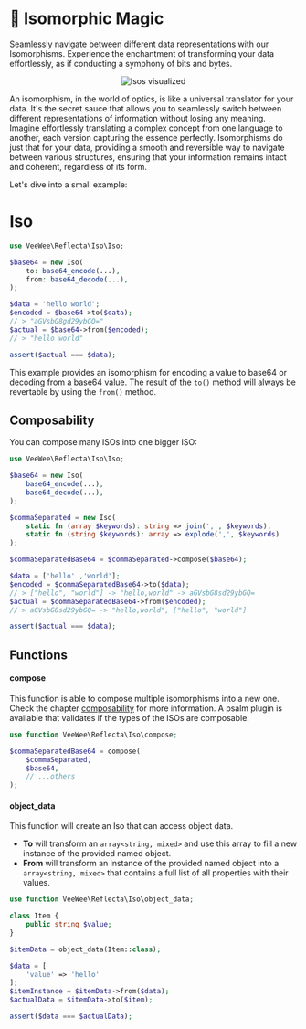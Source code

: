 # 🔄 Isomorphic Magic

Seamlessly navigate between different data representations with our Isomorphisms.
Experience the enchantment of transforming your data effortlessly, as if conducting a symphony of bits and bytes.

<div align="center">
    <img src="./assets/iso.png" alt="Isos visualized" align="center" />
</div>

An isomorphism, in the world of optics, is like a universal translator for your data.
It's the secret sauce that allows you to seamlessly switch between different representations of information without losing any meaning.
Imagine effortlessly translating a complex concept from one language to another, each version capturing the essence perfectly.
Isomorphisms do just that for your data, providing a smooth and reversible way to navigate between various structures,
ensuring that your information remains intact and coherent, regardless of its form.

Let's dive into a small example:

# Iso

```php
use VeeWee\Reflecta\Iso\Iso;

$base64 = new Iso(
    to: base64_encode(...),
    from: base64_decode(...),
);

$data = 'hello world';
$encoded = $base64->to($data);
// > "aGVsbG8gd29ybGQ="
$actual = $base64->from($encoded);
// > "hello world"

assert($actual === $data);
```

This example provides an isomorphism for encoding a value to base64 or decoding from a base64 value.
The result of the `to()` method will always be revertable by using the `from()` method.

## Composability

You can compose many ISOs into one bigger ISO:

```php
use VeeWee\Reflecta\Iso\Iso;

$base64 = new Iso(
    base64_encode(...),
    base64_decode(...),
);

$commaSeparated = new Iso(
    static fn (array $keywords): string => join(',', $keywords),
    static fn (string $keywords): array => explode(',', $keywords)
);

$commaSeparatedBase64 = $commaSeparated->compose($base64);

$data = ['hello' ,'world'];
$encoded = $commaSeparatedBase64->to($data);
// > ["hello", "world"] -> "hello,world" -> aGVsbG8sd29ybGQ=
$actual = $commaSeparatedBase64->from($encoded);
// > aGVsbG8sd29ybGQ= -> "hello,world", ["hello", "world"]

assert($actual === $data);
```


## Functions

#### compose

This function is able to compose multiple isomorphisms into a new one.
Check the chapter [composability](#composability) for more information.
A psalm plugin is available that validates if the types of the ISOs are composable.

```php
use function VeeWee\Reflecta\Iso\compose;

$commaSeparatedBase64 = compose(
    $commaSeparated,
    $base64,
    // ...others
);
```

#### object_data

This function will create an Iso that can access object data.

* **To** will transform an `array<string, mixed>` and use this array to fill a new instance of the provided named object.
* **From** will transform an instance of the provided named object into a `array<string, mixed>` that contains a full list of all properties with their values.

```php
use function VeeWee\Reflecta\Iso\object_data;

class Item {
    public string $value;
}

$itemData = object_data(Item::class);

$data = [
    'value' => 'hello'
];
$itemInstance = $itemData->from($data);
$actualData = $itemData->to($item);

assert($data === $actualData);
```
